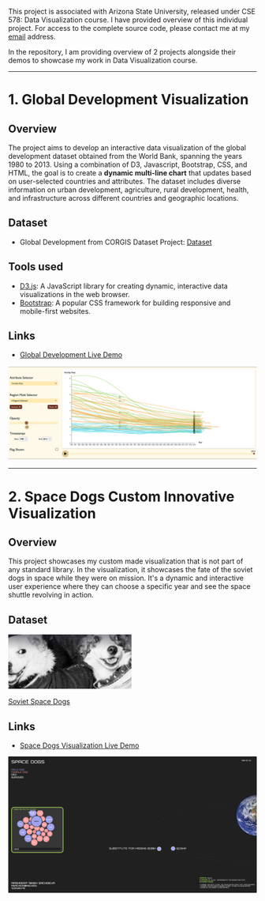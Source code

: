 This project is associated with Arizona State University, released under CSE 578: Data Visualization course. I have provided overview of this individual project. For access to the complete source code, please contact me at my [email](mailto:asroideva@gmail.com) address.

In the repository, I am providing overview of 2 projects alongside their demos to showcase my work in Data Visualization course.

---

# 1. Global Development Visualization

## Overview
The project aims to develop an interactive data visualization of the global development dataset obtained from the World Bank, spanning the years 1980 to 2013. Using a combination of D3, Javascript, Bootstrap, CSS, and HTML, the goal is to create a **dynamic multi-line chart** that updates based on user-selected countries and attributes. The dataset includes diverse information on urban development, agriculture, rural development, health, and infrastructure across different countries and geographic locations.

## Dataset
- Global Development from CORGIS Dataset Project: [Dataset](https://corgis-edu.github.io/corgis/csv/global_development/)

## Tools used
- [D3.js](https://d3js.org/): A JavaScript library for creating dynamic, interactive data visualizations in the web browser.
- [Bootstrap](https://getbootstrap.com/): A popular CSS framework for building responsive and mobile-first websites.

## Links
- [Global Development Live Demo](https://dataviz-globaldevelopment.netlify.app/)

![Global Development Screenshot](image.png)

---
# 2. Space Dogs Custom Innovative Visualization

## Overview
This project showcases my custom made visualization that is not part of any standard library. In the visualization, it showcases the fate of the soviet dogs in space while they were on mission. It's a dynamic and interactive user experience where they can choose a specific year and see the space shuttle revolving in action.

## Dataset
<img src="image-1.png" alt="Space Dogs Dataset" width="250">

[Soviet Space Dogs](https://www.airtable.com/universe/expG3z2CFykG1dZsp/soviet-space-dogs)


## Links
- [Space Dogs Visualization Live Demo](https://dataviz-innovative.netlify.app/)

![Space Dogs Demo Screenshot](image-2.png)